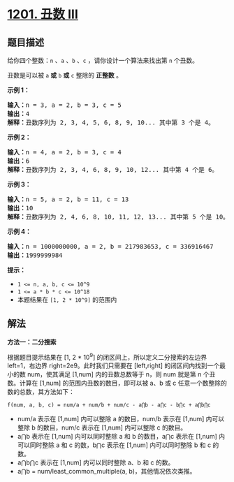 # [1201. 丑数 III](https://leetcode.cn/problems/ugly-number-iii)

## 题目描述

<p>给你四个整数：<code>n</code> 、<code>a</code> 、<code>b</code> 、<code>c</code> ，请你设计一个算法来找出第 <code>n</code> 个丑数。</p>

<p>丑数是可以被 <code>a</code> <strong>或</strong> <code>b</code> <strong>或</strong> <code>c</code> 整除的 <strong>正整数</strong> 。</p>



<p><strong>示例 1：</strong></p>

<pre>
<strong>输入：</strong>n = 3, a = 2, b = 3, c = 5
<strong>输出：</strong>4
<strong>解释：</strong>丑数序列为 2, 3, 4, 5, 6, 8, 9, 10... 其中第 3 个是 4。</pre>

<p><strong>示例 2：</strong></p>

<pre>
<strong>输入：</strong>n = 4, a = 2, b = 3, c = 4
<strong>输出：</strong>6
<strong>解释：</strong>丑数序列为 2, 3, 4, 6, 8, 9, 10, 12... 其中第 4 个是 6。
</pre>

<p><strong>示例 3：</strong></p>

<pre>
<strong>输入：</strong>n = 5, a = 2, b = 11, c = 13
<strong>输出：</strong>10
<strong>解释：</strong>丑数序列为 2, 4, 6, 8, 10, 11, 12, 13... 其中第 5 个是 10。
</pre>

<p><strong>示例 4：</strong></p>

<pre>
<strong>输入：</strong>n = 1000000000, a = 2, b = 217983653, c = 336916467
<strong>输出：</strong>1999999984
</pre>



<p><strong>提示：</strong></p>

<ul>
	<li><code>1 <= n, a, b, c <= 10^9</code></li>
	<li><code>1 <= a * b * c <= 10^18</code></li>
	<li>本题结果在 <code>[1, 2 * 10^9]</code> 的范围内</li>
</ul>

## 解法

**方法一：二分搜索**

根据题目提示结果在 [1, 2 * 10<sup>9</sup>] 的闭区间上，所以定义二分搜索的左边界 left=1，右边界 right=2e9。此时我们只需要在 [left,right] 的闭区间内找到一个最小的数 num，使其满足 [1,num] 内的丑数总数等于 n，则 num 就是第 n 个丑数。计算在 [1,num] 的范围内丑数的数目，即可以被 a、b 或 c 任意一个数整除的数的总数，其方法如下：

`f(num, a, b, c) = num/a + num/b + num/c - a⋂b - a⋂c - b⋂c + a⋂b⋂c`

-   num/a 表示在 [1,num] 内可以整除 a 的数目，num/b 表示在 [1,num] 内可以整除 b 的数目，num/c 表示在 [1,num] 内可以整除 c 的数目。
-   a⋂b 表示在 [1,num] 内可以同时整除 a 和 b 的数目，a⋂c 表示在 [1,num] 内可以同时整除 a 和 c 的数，b⋂c 表示在 [1,num] 内可以同时整除 b 和 c 的数。
-   a⋂b⋂c 表示在 [1,num] 内可以同时整除 a、b 和 c 的数。
-   a⋂b = num/least_common_multiple(a, b)，其他情况依次类推。
